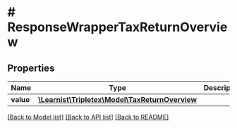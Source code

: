 # # ResponseWrapperTaxReturnOverview

## Properties

Name | Type | Description | Notes
------------ | ------------- | ------------- | -------------
**value** | [**\Learnist\Tripletex\Model\TaxReturnOverview**](TaxReturnOverview.md) |  | [optional]

[[Back to Model list]](../../README.md#models) [[Back to API list]](../../README.md#endpoints) [[Back to README]](../../README.md)
